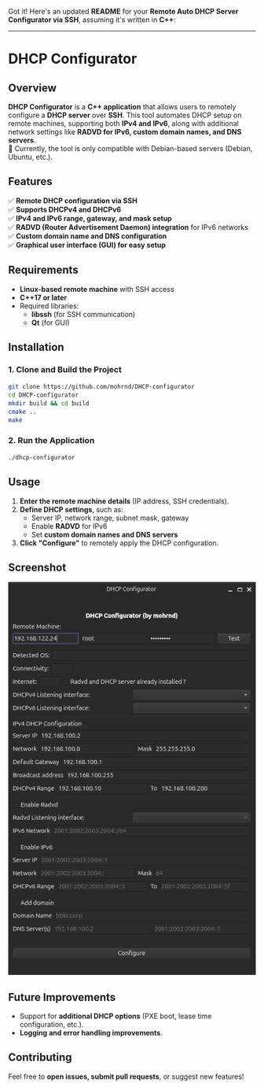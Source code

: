 Got it! Here's an updated **README** for your **Remote Auto DHCP Server Configurator via SSH**, assuming it's written in **C++**:  

---

# **DHCP Configurator**  

## **Overview**  
**DHCP Configurator** is a **C++ application** that allows users to remotely configure a **DHCP server** over **SSH**. This tool automates DHCP setup on remote machines, supporting both **IPv4 and IPv6**, along with additional network settings like **RADVD for IPv6, custom domain names, and DNS servers**.  
🔹 Currently, the tool is only compatible with Debian-based servers (Debian, Ubuntu, etc.).

## **Features**  
✅ **Remote DHCP configuration via SSH**  
✅ **Supports DHCPv4 and DHCPv6**  
✅ **IPv4 and IPv6 range, gateway, and mask setup**  
✅ **RADVD (Router Advertisement Daemon) integration** for IPv6 networks  
✅ **Custom domain name and DNS configuration**  
✅ **Graphical user interface (GUI) for easy setup**  

## **Requirements**  
- **Linux-based remote machine** with SSH access  
- **C++17 or later**  
- Required libraries:  
  - **libssh** (for SSH communication)  
  - **Qt** (for GUI)  

## **Installation**  
### **1. Clone and Build the Project**  
```bash
git clone https://github.com/mohrnd/DHCP-configurator
cd DHCP-configurator
mkdir build && cd build
cmake ..
make
```

### **2. Run the Application**  
```bash
./dhcp-configurator
```

## **Usage**  
1. **Enter the remote machine details** (IP address, SSH credentials).  
2. **Define DHCP settings**, such as:  
   - Server IP, network range, subnet mask, gateway  
   - Enable **RADVD** for IPv6  
   - Set **custom domain names and DNS servers**  
3. **Click "Configure"** to remotely apply the DHCP configuration.  

## **Screenshot**  
![DHCP Configurator Screenshot](screenshot.png)

## **Future Improvements**  
- Support for **additional DHCP options** (PXE boot, lease time configuration, etc.).  
- **Logging and error handling improvements**.  

## **Contributing**  
Feel free to **open issues, submit pull requests**, or suggest new features!  

